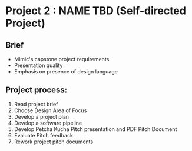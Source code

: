 # Project 2 : NAME TBD \(Self-directed Project\)

## Brief
* Mimic's capstone project requirements
* Presentation quality
* Emphasis on presence of design language

## Project process:
1. Read project brief
2. Choose Design Area of Focus
3. Develop a project plan 
4. Develop a software pipeline
5. Develop Petcha Kucha Pitch presentation and PDF Pitch Document
6. Evaluate Pitch feedback
7. Rework project pitch documents 




